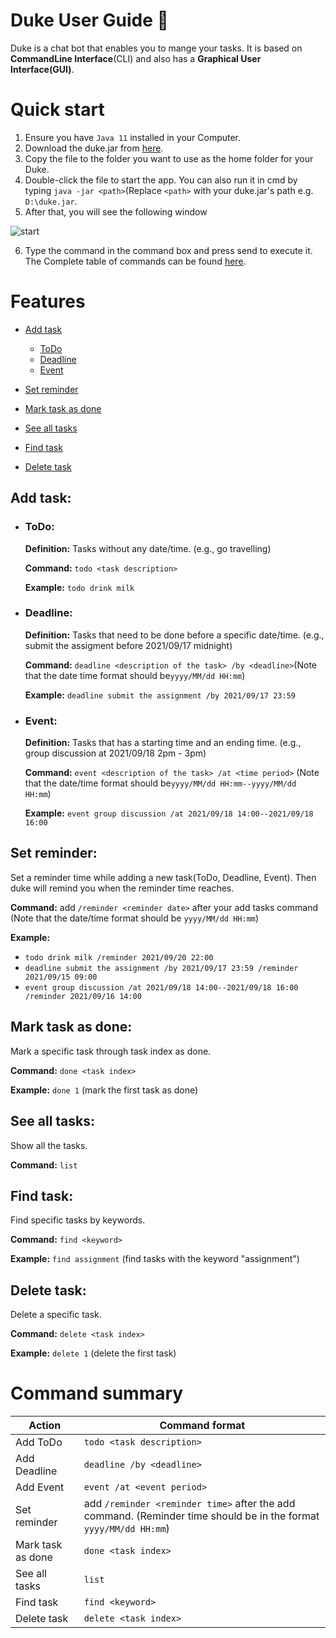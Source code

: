 # Duke User Guide :robot:

Duke is a chat bot that enables you to mange your tasks. It is based on **CommandLine Interface**(CLI) and also has a **Graphical User Interface(GUI)**.

# Quick start
1. Ensure you have `Java 11` installed in your Computer.
2. Download the duke.jar from [here](https://github.com/LuoZhijie-tom/ip/releases/tag/v0.2).
3. Copy the file to the folder you want to use as the home folder for your Duke.
4. Double-click the file to start the app. You can also run it in cmd by typing `java -jar <path>`(Replace `<path>` with your duke.jar's path e.g. `D:\duke.jar`.
5. After that, you will see the following window

![start](https://user-images.githubusercontent.com/77223932/133730182-ae5488aa-a415-49fa-8a8b-4f31d2ad93e4.jpg)

6. Type the command in the command box and press send to execute it. The Complete table of commands can be found [here](#command-summary).

# Features
* [Add task](#add-task)
  * [ToDo](#todo)
  * [Deadline](#deadline)
  * [Event](#event) 

* [Set reminder](#set-reminder)

* [Mark task as done](#mark-task-as-done)

* [See all tasks](#see-all-tasks)

* [Find task](#find-task)

* [Delete task](#delete-task)

## Add task:
* ### ToDo: 
    **Definition:** Tasks without any date/time. (e.g., go travelling)

    **Command:** `todo <task description>`

    **Example:** `todo drink milk`

* ### Deadline: 
    **Definition:** Tasks that need to be done before a specific date/time. (e.g., submit the assigment before 2021/09/17 midnight)

    **Command:** `deadline <description of the task> /by <deadline>`(Note that the date time format should be`yyyy/MM/dd HH:mm`)

    **Example:** `deadline submit the assignment /by 2021/09/17 23:59`

* ### Event: 
    **Definition:** Tasks that has a starting time and an ending time. (e.g., group discussion at 2021/09/18 2pm - 3pm)

    **Command:** `event <description of the task> /at <time period>` (Note that the date/time format should be`yyyy/MM/dd HH:mm--yyyy/MM/dd HH:mm`)

    **Example:** `event group discussion /at 2021/09/18 14:00--2021/09/18 16:00`

## Set reminder:
Set a reminder time while adding a new task(ToDo, Deadline, Event). Then duke will remind you when the reminder time reaches.

**Command:** add `/reminder <reminder date>` after your add tasks command (Note that the date/time format should be `yyyy/MM/dd HH:mm`)

**Example:** 
  * `todo drink milk /reminder 2021/09/20 22:00`
  * `deadline submit the assignment /by 2021/09/17 23:59 /reminder 2021/09/15 09:00`
  * `event group discussion /at 2021/09/18 14:00--2021/09/18 16:00 /reminder 2021/09/16 14:00`

## Mark task as done:
Mark a specific task through task index as done.

**Command:** `done <task index>`

**Example:** `done 1` (mark the first task as done)

## See all tasks:
Show all the tasks.

**Command:** `list`

## Find task:
Find specific tasks by keywords.

**Command:** `find <keyword>`

**Example:** `find assignment` (find tasks with the keyword "assignment")

## Delete task:
Delete a specific task.

**Command:** `delete <task index>`

**Example:** `delete 1` (delete the first task)

# Command summary

Action | Command format
-------|---------------
  Add ToDo | `todo <task description>`
  Add Deadline | `deadline /by <deadline>`
  Add Event | `event /at <event period>`
  Set reminder | add `/reminder <reminder time>` after the add command. (Reminder time should be in the format `yyyy/MM/dd HH:mm`)
  Mark task as done | `done <task index>`
  See all tasks | `list`
  Find task | `find <keyword>`
  Delete task | `delete <task index>`
  
